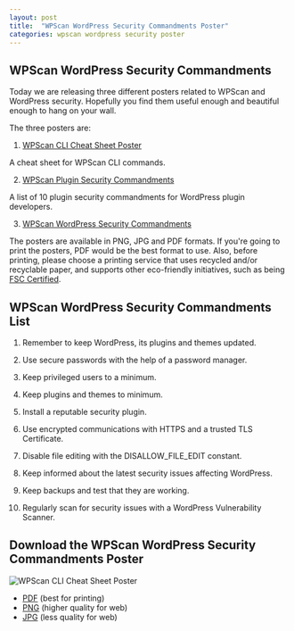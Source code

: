 ```yaml
---
layout: post
title:  "WPScan WordPress Security Commandments Poster"
categories: wpscan wordpress security poster
---
```


## WPScan WordPress Security Commandments

Today we are releasing three different posters related to WPScan and WordPress security. Hopefully you find them useful enough and beautiful enough to hang on your wall.

The three posters are:

1. [WPScan CLI Cheat Sheet Poster](https://blog.wpscan.org/wpscan/cheatsheet/poster/2019/11/05/wpscan-cli-cheat-sheet-poster.html)

A cheat sheet for WPScan CLI commands.

2. [WPScan Plugin Security Commandments](https://blog.wpscan.org/wpscan/security/poster/2019/11/05/wpscan-plugin-security-commandments-poster.html)

A list of 10 plugin security commandments for WordPress plugin developers.

3. [WPScan WordPress Security Commandments](https://blog.wpscan.org/wpscan/wordpress/security/poster/2019/11/05/wpscan-wordpress-security-commandments-poster.html)

The posters are available in PNG, JPG and PDF formats. If you're going to print the posters, PDF would be the best format to use. Also, before printing, please choose a printing service that uses recycled and/or recyclable paper, and supports other eco-friendly initiatives, such as being [FSC Certified](https://fsc.org/en/page/become-certified).

## WPScan WordPress Security Commandments List

1. Remember to keep WordPress, its plugins and themes updated.

2. Use secure passwords with the help of a password manager.

3. Keep privileged users to a minimum.

4. Keep plugins and themes to minimum.

5. Install a reputable security plugin.

6. Use encrypted communications with HTTPS and a trusted TLS Certificate.

7. Disable file editing with the DISALLOW_FILE_EDIT constant.

8. Keep informed about the latest security issues affecting WordPress.

9. Keep backups and test that they are working.

10. Regularly scan for security issues with a WordPress Vulnerability Scanner.

## Download the WPScan WordPress Security Commandments Poster

![WPScan CLI Cheat Sheet Poster](/assets/posts/wpscan-posters/WPScan_WordPress_Security_Commandments.jpg)

- [PDF](/assets/posts/wpscan-posters/WPScan_WordPress_Security_Commandments.pdf) (best for printing)
- [PNG](/assets/posts/wpscan-posters/WPScan_WordPress_Security_Commandments.png) (higher quality for web)
- [JPG](/assets/posts/wpscan-posters/WPScan_WordPress_Security_Commandments.jpg) (less quality for web)
